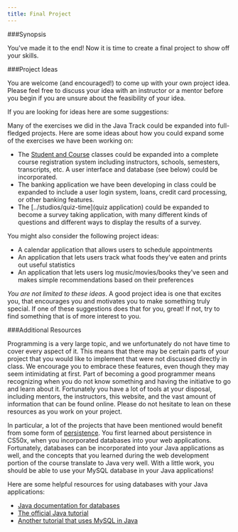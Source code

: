 ```yaml
---
title: Final Project 
---
```


###Synopsis

You've made it to the end! Now it is time to create a final project to show off your skills.

###Project Ideas

You are welcome (and encouraged!) to come up with your own project idea. Please feel free to discuss your idea with an instructor or a mentor before you begin if you are unsure about the feasibility of your idea.

If you are looking for ideas here are some suggestions:

Many of the exercises we did in the Java Track could be expanded into full-fledged projects. Here are some ideas about how you could expand some of the exercises we have been working on:

* The [Student and Course](../problem-set-9) classes could be expanded into a complete course registration system including instructors, schools, semesters, transcripts, etc. A user interface and database (see below) could be incorporated.
* The banking application we have been developing in class could be expanded to include a user login system, loans, credit card processing, or other banking features.
* The [../studios/quiz-time](quiz application) could be expanded to become a survey taking application, with many different kinds of questions and different ways to display the results of a survey.

You might also consider the following project ideas:

* A calendar application that allows users to schedule appointments
* An application that lets users track what foods they've eaten and prints out useful statistics
* An application that lets users log music/movies/books they've seen and makes simple recommendations based on their preferences

*You are not limited to these ideas*. A good project idea is one that excites you, that encourages you and motivates you to make something truly special. If one of these suggestions does that for you, great! If not, try to find something that is of more interest to you.

###Additional Resources

Programming is a very large topic, and we unfortunately do not have time to cover every aspect of it. This means that there may be certain parts of your project that you would like to implement that were not discussed directly in class. We encourage you to embrace these features, even though they may seem intimidating at first. Part of becoming a good programmer means recognizing when you do not know something and having the initiative to go and learn about it. Fortunately you have a lot of tools at your disposal, including mentors, the instructors, this website, and the vast amount of information that can be found online. Please do not hesitate to lean on these resources as you work on your project.

In particular, a lot of the projects that have been mentioned would benefit from some form of [persistence](https://en.wikipedia.org/wiki/Persistence_(computer_science)). You first learned about persistence in CS50x, when you incorporated databases into your web applications. Fortunately, databases can be incorporated into your Java applications as well, and the concepts that you learned during the web development portion of the course translate to Java very well. With a little work, you should be able to use your MySQL database in your Java applications!

Here are some helpful resources for using databases with your Java applications:

* [Java documentation for databases](https://docs.oracle.com/javase/tutorial/jdbc/)
* [The official Java tutorial](https://docs.oracle.com/javase/tutorial/jdbc/basics/gettingstarted.html)
* [Another tutorial that uses MySQL in Java](http://www.vogella.com/tutorials/MySQLJava/article.html)
